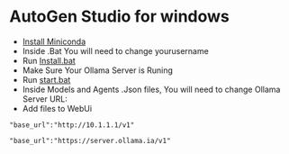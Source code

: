 # AutoGen Studio for windows
-  [ Install Miniconda](https://docs.anaconda.com/free/miniconda/)
- Inside .Bat You will need to change yourusername
- Run [Install.bat](https://github.com/hqnicolas/WindowsAutoGenStudio/blob/main/install.bat)
- Make Sure Your Ollama Server is Runing
- Run [start.bat](https://github.com/hqnicolas/WindowsAutoGenStudio/blob/main/start.bat)
- Inside Models and Agents .Json files, You will need to change Ollama Server URL:
- Add files to WebUi

```
"base_url":"http://10.1.1.1/v1"
```

```
"base_url":"https://server.ollama.ia/v1"
```

